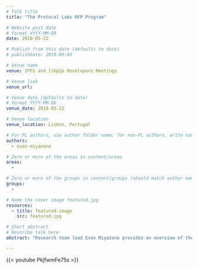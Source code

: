 ```yaml
---
# Talk title
title: "The Protocol Labs RFP Program"

# Website post date
# format YYYY-MM-DD
date: 2018-05-22

# Publish from this date (defaults to date)
# publishDate: 2019-09-03

# Venue name
venue: IPFS and libp2p Developers Meetings

# Venue link
venue_url: 

# Venue date (defaults to date)
# format YYYY-MM-DD
venue_date: 2018-05-22

# Venue location
venue_location: Lisbon, Portugal

# For PL authors, use author folder name; for non-PL authors, write name as in paper within ""
authors:
  - evan-miyazono

# Zero or more of the areas in content/areas
areas:
  - 

# Zero or more of the groups in content/groups (should match author membership)
groups:
  - 

# Name the cover image featured.jpg
resources:
  - title: featured-image
    src: featured.jpg

# Short abstract
# Describe talk here
abstract: "Research team lead Evan Miyazono provides an overview of the PL approach to external research, and describes PL Research's Request For Proposals (RFP) program."

---
```



{{< youtube PkjfwmFe75s >}}
